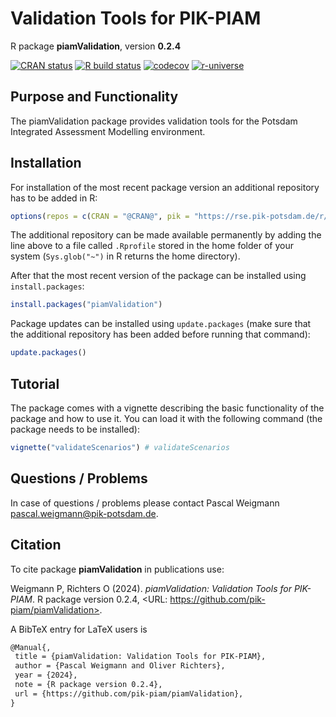 # Validation Tools for PIK-PIAM

R package **piamValidation**, version **0.2.4**

[![CRAN status](https://www.r-pkg.org/badges/version/piamValidation)](https://cran.r-project.org/package=piamValidation)  [![R build status](https://github.com/pik-piam/piamValidation/workflows/check/badge.svg)](https://github.com/pik-piam/piamValidation/actions) [![codecov](https://codecov.io/gh/pik-piam/piamValidation/branch/master/graph/badge.svg)](https://app.codecov.io/gh/pik-piam/piamValidation) [![r-universe](https://pik-piam.r-universe.dev/badges/piamValidation)](https://pik-piam.r-universe.dev/builds)

## Purpose and Functionality

The piamValidation package provides validation tools for the Potsdam Integrated Assessment Modelling environment.


## Installation

For installation of the most recent package version an additional repository has to be added in R:

```r
options(repos = c(CRAN = "@CRAN@", pik = "https://rse.pik-potsdam.de/r/packages"))
```
The additional repository can be made available permanently by adding the line above to a file called `.Rprofile` stored in the home folder of your system (`Sys.glob("~")` in R returns the home directory).

After that the most recent version of the package can be installed using `install.packages`:

```r 
install.packages("piamValidation")
```

Package updates can be installed using `update.packages` (make sure that the additional repository has been added before running that command):

```r 
update.packages()
```

## Tutorial

The package comes with a vignette describing the basic functionality of the package and how to use it. You can load it with the following command (the package needs to be installed):

```r
vignette("validateScenarios") # validateScenarios
```

## Questions / Problems

In case of questions / problems please contact Pascal Weigmann <pascal.weigmann@pik-potsdam.de>.

## Citation

To cite package **piamValidation** in publications use:

Weigmann P, Richters O (2024). _piamValidation: Validation Tools for PIK-PIAM_. R package version 0.2.4, <URL: https://github.com/pik-piam/piamValidation>.

A BibTeX entry for LaTeX users is

 ```latex
@Manual{,
  title = {piamValidation: Validation Tools for PIK-PIAM},
  author = {Pascal Weigmann and Oliver Richters},
  year = {2024},
  note = {R package version 0.2.4},
  url = {https://github.com/pik-piam/piamValidation},
}
```
